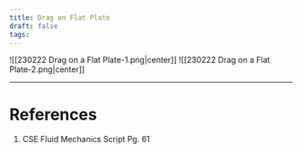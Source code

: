 ```yaml
---
title: Drag on Flat Plate
draft: false
tags:
---
```

  
![[230222 Drag on a Flat Plate-1.png|center]]
![[230222 Drag on a Flat Plate-2.png|center]]





---
# References
1. CSE Fluid Mechanics Script Pg. 61